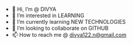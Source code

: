 - 👋 Hi, I’m @ DIVYA
- 👀 I’m interested in LEARNING
- 🌱 I’m currently learning NEW TECHNOLOGIES
- 💞️ I’m looking to collaborate on GITHUB
- 📫 How to reach me @ divya122.n@gmail.com

<!---
div122/div122 is a ✨ special ✨ repository because its `README.md` (this file) appears on your GitHub profile.
You can click the Preview link to take a look at your changes.
--->
